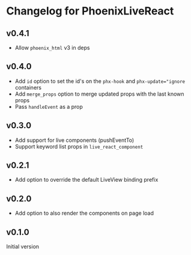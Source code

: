# Changelog for PhoenixLiveReact

## v0.4.1
  * Allow `phoenix_html` v3 in deps

## v0.4.0
  * Add `id` option to set the id's on the `phx-hook` and `phx-update="ignore` containers
  * Add `merge_props` option to merge updated props with the last known props
  * Pass `handleEvent` as a prop

## v0.3.0

  * Add support for live components (pushEventTo)
  * Support keyword list props in `live_react_component`

## v0.2.1

  * Add option to override the default LiveView binding prefix

## v0.2.0

  * Add option to also render the components on page load

## v0.1.0

Initial version
